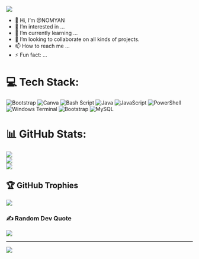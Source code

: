 
![](https://media0.giphy.com/media/v1.Y2lkPTc5MGI3NjExdXI4MHhpYXI3YnhydXRjZHR4aW1oODNvY3dsNmkwbmp3NXZ0a2YwcCZlcD12MV9pbnRlcm5hbF9naWZfYnlfaWQmY3Q9Zw/wBf8iEBj1uOA8Eepgu/giphy.gif)

- 👋 Hi, I’m @NOMYAN
- 👀 I’m interested in ...
- 🌱 I’m currently learning ...
- 💞️ I’m looking to collaborate on all kinds of projects. 
- 📫 How to reach me ...
- ⚡ Fun fact: ...

<!---
NOMYAN/NOMYAN is a ✨ special ✨ repository because its `README.md` (this file) appears on your GitHub profile.
You can click the Preview link to take a look at your changes.
--->



# 💻 Tech Stack:
![Bootstrap](https://img.shields.io/badge/bootstrap-%238511FA.svg?style=plastic&logo=bootstrap&logoColor=white) ![Canva](https://img.shields.io/badge/Canva-%2300C4CC.svg?style=plastic&logo=Canva&logoColor=white) ![Bash Script](https://img.shields.io/badge/bash_script-%23121011.svg?style=plastic&logo=gnu-bash&logoColor=white) ![Java](https://img.shields.io/badge/java-%23ED8B00.svg?style=plastic&logo=openjdk&logoColor=white) ![JavaScript](https://img.shields.io/badge/javascript-%23323330.svg?style=plastic&logo=javascript&logoColor=%23F7DF1E) ![PowerShell](https://img.shields.io/badge/PowerShell-%235391FE.svg?style=plastic&logo=powershell&logoColor=white) ![Windows Terminal](https://img.shields.io/badge/Windows%20Terminal-%234D4D4D.svg?style=plastic&logo=windows-terminal&logoColor=white) ![Bootstrap](https://img.shields.io/badge/bootstrap-%238511FA.svg?style=plastic&logo=bootstrap&logoColor=white) ![MySQL](https://img.shields.io/badge/mysql-4479A1.svg?style=plastic&logo=mysql&logoColor=white)
# 📊 GitHub Stats:
![](https://github-readme-stats.vercel.app/api?username=NOMYAN&theme=catppuccin_mocha&hide_border=false&include_all_commits=false&count_private=false)<br/>
![](https://nirzak-streak-stats.vercel.app/?user=NOMYAN&theme=catppuccin_mocha&hide_border=false)<br/>
![](https://github-readme-stats.vercel.app/api/top-langs/?username=NOMYAN&theme=catppuccin_mocha&hide_border=false&include_all_commits=false&count_private=false&layout=compact)

## 🏆 GitHub Trophies
![](https://github-profile-trophy.vercel.app/?username=NOMYAN&theme=calm_pink&no-frame=false&no-bg=true&margin-w=4)

### ✍️ Random Dev Quote
![](https://quotes-github-readme.vercel.app/api?type=vetical&theme=tokyonight)

---
[![](https://visitcount.itsvg.in/api?id=NOMYAN&icon=0&color=10)](https://visitcount.itsvg.in)

<!-- Proudly created with GPRM ( https://gprm.itsvg.in ) -->
